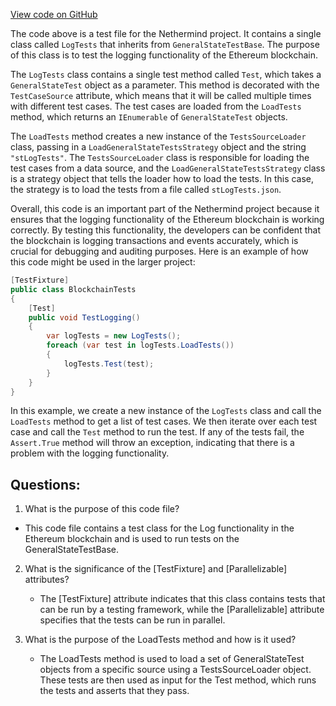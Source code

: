 [View code on GitHub](https://github.com/NethermindEth/nethermind/src/Nethermind/Ethereum.Blockchain.Test/LogTests.cs)

The code above is a test file for the Nethermind project. It contains a single class called `LogTests` that inherits from `GeneralStateTestBase`. The purpose of this class is to test the logging functionality of the Ethereum blockchain.

The `LogTests` class contains a single test method called `Test`, which takes a `GeneralStateTest` object as a parameter. This method is decorated with the `TestCaseSource` attribute, which means that it will be called multiple times with different test cases. The test cases are loaded from the `LoadTests` method, which returns an `IEnumerable` of `GeneralStateTest` objects.

The `LoadTests` method creates a new instance of the `TestsSourceLoader` class, passing in a `LoadGeneralStateTestsStrategy` object and the string `"stLogTests"`. The `TestsSourceLoader` class is responsible for loading the test cases from a data source, and the `LoadGeneralStateTestsStrategy` class is a strategy object that tells the loader how to load the tests. In this case, the strategy is to load the tests from a file called `stLogTests.json`.

Overall, this code is an important part of the Nethermind project because it ensures that the logging functionality of the Ethereum blockchain is working correctly. By testing this functionality, the developers can be confident that the blockchain is logging transactions and events accurately, which is crucial for debugging and auditing purposes. Here is an example of how this code might be used in the larger project:

```csharp
[TestFixture]
public class BlockchainTests
{
    [Test]
    public void TestLogging()
    {
        var logTests = new LogTests();
        foreach (var test in logTests.LoadTests())
        {
            logTests.Test(test);
        }
    }
}
```

In this example, we create a new instance of the `LogTests` class and call the `LoadTests` method to get a list of test cases. We then iterate over each test case and call the `Test` method to run the test. If any of the tests fail, the `Assert.True` method will throw an exception, indicating that there is a problem with the logging functionality.
## Questions: 
 1. What is the purpose of this code file?
   - This code file contains a test class for the Log functionality in the Ethereum blockchain and is used to run tests on the GeneralStateTestBase.

2. What is the significance of the [TestFixture] and [Parallelizable] attributes?
   - The [TestFixture] attribute indicates that this class contains tests that can be run by a testing framework, while the [Parallelizable] attribute specifies that the tests can be run in parallel.

3. What is the purpose of the LoadTests method and how is it used?
   - The LoadTests method is used to load a set of GeneralStateTest objects from a specific source using a TestsSourceLoader object. These tests are then used as input for the Test method, which runs the tests and asserts that they pass.